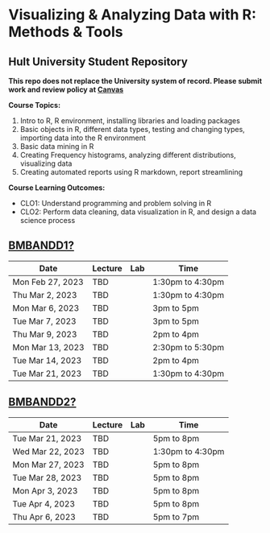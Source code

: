 # Visualizing & Analyzing Data with R: Methods & Tools
## Hult University Student Repository

**This repo does not replace the University system of record. Please submit work and review policy at [Canvas](https://mycourses.hult.edu/courses/3389826)**

**Course Topics:** 

1. Intro to R, R environment, installing libraries and loading packages
2. Basic objects in R, different data types, testing and changing types, importing data into the R environment
3. Basic data mining in R
4. Creating Frequency histograms, analyzing different distributions, visualizing data
5. Creating automated reports using R markdown, report streamlining 

**Course Learning Outcomes:**

* CLO1: Understand programming and problem solving in R 
* CLO2: Perform data cleaning, data visualization in R, and design a data science process

## [BMBANDD1?](https://mycourses.hult.edu/courses/3389827/assignments/syllabus#calendar)

| Date             | Lecture   | Lab  | Time|
|------------------|-----------|------|------------------|
| Mon Feb 27, 2023 | TBD       |      | 1:30pm to 4:30pm |
| Thu Mar 2, 2023  | TBD       |      | 1:30pm to 4:30pm |
| Mon Mar 6, 2023  | TBD       |      | 3pm to 5pm       |
| Tue Mar 7, 2023  | TBD       |      | 3pm to 5pm       |
| Thu Mar 9, 2023  | TBD       |      | 2pm to 4pm       |
| Mon Mar 13, 2023 | TBD       |      | 2:30pm to 5:30pm |
| Tue Mar 14, 2023 | TBD       |      | 2pm to 4pm       |
| Tue Mar 21, 2023 | TBD       |      | 1:30pm to 4:30pm |

## [BMBANDD2?](https://mycourses.hult.edu/courses/3389826/assignments/syllabus#calendar)

| Date             | Lecture   | Lab  | Time             |
|------------------|-----------|------|------------------|
| Tue Mar 21, 2023 | TBD       |      | 5pm to 8pm       |
| Wed Mar 22, 2023 | TBD       |      | 1:30pm to 4:30pm |
| Mon Mar 27, 2023 | TBD       |      | 5pm to 8pm       |
| Tue Mar 28, 2023 | TBD       |      | 5pm to 8pm       |
| Mon Apr 3, 2023  | TBD       |      | 5pm to 8pm       |
| Tue Apr 4, 2023  | TBD       |      | 5pm to 8pm       |
| Thu Apr 6, 2023  | TBD       |      | 5pm to 7pm       |
